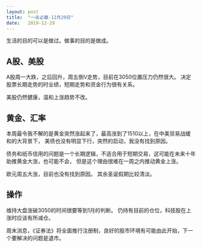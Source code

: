 ```yaml
---
layout: post
title:  "一击必赢-12月29日"
date:   2019-12-29
---
```


生活的目的可以是做过。做事的目的是做成。

## A股、美股
A股周一大跌，之后回升，周五倒V走势，目前在3050位置压力仍然很大。
决定股票长期走势的时业绩，短期走势和资金行为很有关系。

美股仍然健康，温和上涨趋势不改。

## 黄金、汇率
本周最令我不解的是黄金突然涨起来了，最高涨到了1510以上，在中美贸易战缓和的大背景下，
美债也没有明显下行，突然的启动，我没有找到原因。

债务和纸币信用的问题是一个长期逻辑，不适合用于短期交易，这可能在未来十年助推黄金大涨，也可能不会，
但是这个理由很难在一周之内推动黄金上涨。

欧元周五大涨，目前也没有找到原因。
其余圣诞假期比较清淡。

## 操作
维持大盘涨破3050的时间很要等到1月的判断。
仍持有目前的仓位，科技股在上涨时应该有所减仓。

周末消息，《证券法》将全面推行注册制，良好的股市环境有可能由此开始，下一个要解决的问题是退市。



